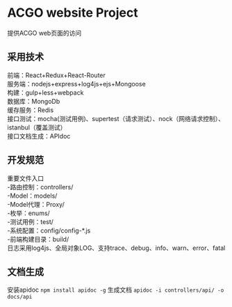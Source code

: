 ACGO website Project
============
提供ACGO web页面的访问

采用技术
----------
前端：React+Redux+React-Router
<br/>
服务端：nodejs+express+log4js+ejs+Mongoose
<br/>
构建：gulp+less+webpack
<br/>
数据库：MongoDb
<br/>
缓存服务：Redis
<br/>
接口测试：mocha(测试用例)、supertest（请求测试）、nock（网络请求控制）、istanbul（覆盖测试）
<br/>
接口文档生成：APIdoc

开发规范
--------
重要文件入口
<br />
-路由控制：controllers/
<br />
-Model：models/
<br />
-Model代理：Proxy/
<br />
-枚举：enums/
<br />
-测试用例：test/
<br />
-系统配置：config/config-*.js
<br />
-前端构建目录：build/
<br />
日志采用log4js、全局对象LOG、支持trace、debug、info、warn、error、fatal
<br />

文档生成
----------
安装apidoc
`npm install apidoc -g`
生成文档
`apidoc -i controllers/api/ -o docs/api`